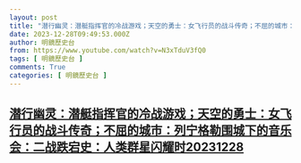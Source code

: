 ```yaml
---
layout: post
title: "潜行幽灵：潜艇指挥官的冷战游戏；天空的勇士：女飞行员的战斗传奇；不屈的城市：列宁格勒围城下的音乐会：二战跌宕史：人类群星闪耀时20231228"
date: 2023-12-28T09:49:53.000Z
author: 明鏡歷史台
from: https://www.youtube.com/watch?v=N3xTduV3fQ0
tags: [ 明鏡歷史台 ]
comments: True
categories: [ 明鏡歷史台 ]
---
```

<!--1703756993000-->
[潜行幽灵：潜艇指挥官的冷战游戏；天空的勇士：女飞行员的战斗传奇；不屈的城市：列宁格勒围城下的音乐会：二战跌宕史：人类群星闪耀时20231228](https://www.youtube.com/watch?v=N3xTduV3fQ0)
------

<div>

</div>
